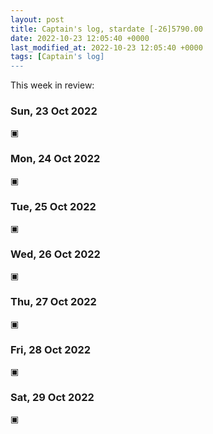 ```yaml
---
layout: post
title: Captain's log, stardate [-26]5790.00
date: 2022-10-23 12:05:40 +0000
last_modified_at: 2022-10-23 12:05:40 +0000
tags: [Captain's log]
---
```


This week in review:

<!-- more -->

### Sun, 23 Oct 2022

▣

### Mon, 24 Oct 2022

▣

### Tue, 25 Oct 2022

▣

### Wed, 26 Oct 2022

▣

### Thu, 27 Oct 2022

▣

### Fri, 28 Oct 2022

▣

### Sat, 29 Oct 2022

▣
